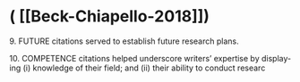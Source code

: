 # ( [[Beck-Chiapello-2018]])


9\. FUTURE citations served to establish future research plans.


10\. COMPETENCE citations helped underscore writers’ expertise by display- ing (i) knowledge of their field; and (ii) their ability to conduct researc



